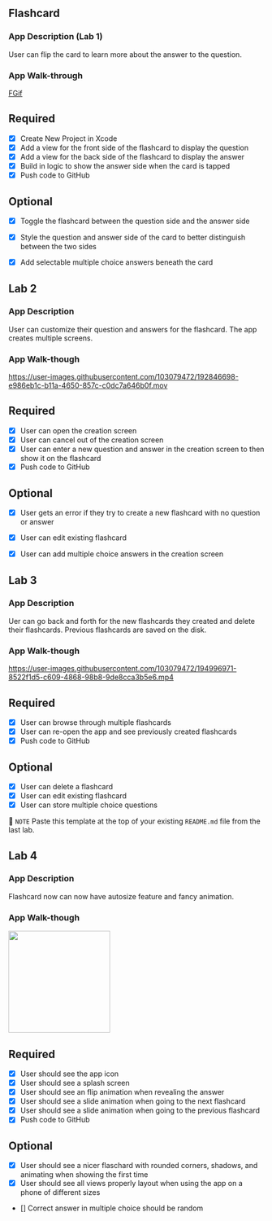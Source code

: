 ## Flashcard

### App Description (Lab 1)
User can flip the card to learn more about the answer to the question.

### App Walk-through

[FGif](https://user-images.githubusercontent.com/103079472/190292001-0b83caf9-df5c-4a1b-b157-2ee0b59117d0.mov)


## Required
- [x] Create New Project in Xcode
- [x] Add a view for the front side of the flashcard to display the question
- [x] Add a view for the back side of the flashcard to display the answer
- [x] Build in logic to show the answer side when the card is tapped
- [x] Push code to GitHub
## Optional
- [x] Toggle the flashcard between the question side and the answer side
- [x] Style the question and answer side of the card to better distinguish between the two sides
- [x] Add selectable multiple choice answers beneath the card


## Lab 2

### App Description
User can customize their question and answers for the flashcard. The app creates multiple screens. 

### App Walk-though



https://user-images.githubusercontent.com/103079472/192846698-e986eb1c-b11a-4650-857c-c0dc7a646b0f.mov






## Required
- [x] User can open the creation screen
- [x] User can cancel out of the creation screen
- [x] User can enter a new question and answer in the creation screen to then show it on the flashcard
- [x] Push code to GitHub
## Optional
- [x] User gets an error if they try to create a new flashcard with no question or answer
- [x] User can edit existing flashcard
- [x] User can add multiple choice answers in the creation screen




## Lab 3

### App Description
Uer can go back and forth for the new flashcards they created and delete their flashcards. 
Previous flashcards are saved on the disk.

### App Walk-though

https://user-images.githubusercontent.com/103079472/194996971-8522f1d5-c609-4868-98b8-9de8cca3b5e6.mp4


## Required
- [x] User can browse through multiple flashcards
- [x] User can re-open the app and see previously created flashcards
- [x] Push code to GitHub
## Optional
- [x] User can delete a flashcard
- [x] User can edit existing flashcard
- [x] User can store multiple choice questions

📝 `NOTE` Paste this template at the top of your existing `README.md` file from the last lab.

## Lab 4

### App Description
Flashcard now can now have autosize feature and fancy animation.

### App Walk-though

<img src="YOUR_GIF_URL_HERE" width=200><br>

## Required
- [x] User should see the app icon 
- [x] User should see a splash screen
- [x] User should see an flip animation when revealing the answer
- [x] User should see a slide animation when going to the next flashcard
- [x] User should see a slide animation when going to the previous flashcard
- [x] Push code to GitHub
## Optional
- [x] User should see a nicer flaschard with rounded corners, shadows, and animating when showing the first time
- [x] User should see all views properly layout when using the app on a phone of different sizes
- [] Correct answer in multiple choice should be random
